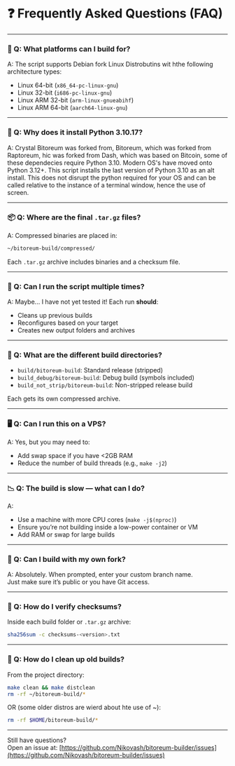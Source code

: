 # ❓ Frequently Asked Questions (FAQ)

---

### 🔧 Q: What platforms can I build for?

A: The script supports Debian fork Linux Distrobutins wit hthe following architecture types:

- Linux 64-bit (`x86_64-pc-linux-gnu`)
- Linux 32-bit (`i686-pc-linux-gnu`)
- Linux ARM 32-bit (`arm-linux-gnueabihf`)
- Linux ARM 64-bit (`aarch64-linux-gnu`)

---

### 🐍 Q: Why does it install Python 3.10.17?

A: Crystal Bitoreum was forked from, Bitoreum, which was forked from Raptoreum, hic was forked from Dash, which was based on Bitcoin, some of these dependecies require Python 3.10. Modern OS's have moved onto Python 3.12+. This script installs the last version of Python 3.10 as an alt install. This does not disrupt the python required for your OS and can be called relative to the instance of a terminal window, hence the use of screen.

---

### 📦 Q: Where are the final `.tar.gz` files?

A: Compressed binaries are placed in:

```bash
~/bitoreum-build/compressed/
```

Each `.tar.gz` archive includes binaries and a checksum file.

---

### 🔁 Q: Can I run the script multiple times?

A: Maybe... I have not yet tested it! Each run **should**:

- Cleans up previous builds
- Reconfigures based on your target
- Creates new output folders and archives

---

### 📁 Q: What are the different build directories?

- `build/bitoreum-build`: Standard release (stripped)
- `build_debug/bitoreum-build`: Debug build (symbols included)
- `build_not_strip/bitoreum-build`: Non-stripped release build

Each gets its own compressed archive.

---

### 🖥️ Q: Can I run this on a VPS?

A: Yes, but you may need to:

- Add swap space if you have <2GB RAM
- Reduce the number of build threads (e.g., `make -j2`)

---

### 📉 Q: The build is slow — what can I do?

A:

- Use a machine with more CPU cores (`make -j$(nproc)`)
- Ensure you’re not building inside a low-power container or VM
- Add RAM or swap for large builds

---

### 🔑 Q: Can I build with my own fork?

A: Absolutely. When prompted, enter your custom branch name.  
Just make sure it’s public or you have Git access.

---

### 📜 Q: How do I verify checksums?

Inside each build folder or `.tar.gz` archive:

```bash
sha256sum -c checksums-<version>.txt
```

---

### 🧼 Q: How do I clean up old builds?

From the project directory:

```bash
make clean && make distclean
rm -rf ~/bitoreum-build/*
```
OR (some older distros are wierd about hte use of ~):

```bash
rm -rf $HOME/bitoreum-build/*
```

---

Still have questions?  
Open an issue at: [https://github.com/Nikovash/bitoreum-builder/issues](https://github.com/Nikovash/bitoreum-builder/issues)
